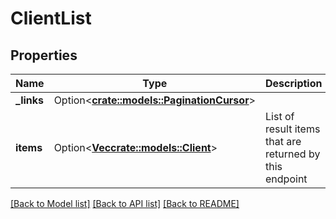 # ClientList

## Properties

Name | Type | Description | Notes
------------ | ------------- | ------------- | -------------
**_links** | Option<[**crate::models::PaginationCursor**](PaginationCursor.md)> |  | [optional]
**items** | Option<[**Vec<crate::models::Client>**](Client.md)> | List of result items that are returned by this endpoint | [optional]

[[Back to Model list]](../README.md#documentation-for-models) [[Back to API list]](../README.md#documentation-for-api-endpoints) [[Back to README]](../README.md)


